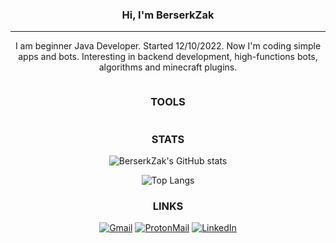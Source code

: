 <div style="text-align: center;">

### Hi, I'm BerserkZak

---



I am beginner Java Developer. Started 12/10/2022.
Now I'm coding simple apps and bots.
Interesting in backend development, high-functions bots,
algorithms and minecraft plugins.

<span> 
    <img src="https://komarev.com/ghpvc/?username=BerserkZak&style=for-the-badge" alt=""/> 
</span>

### TOOLS

  <a href="https://skillicons.dev">
    <img src="https://skillicons.dev/icons?i=java,bots,maven,html,css "  alt=""/><br>
  </a>

### STATS

![BerserkZak's GitHub stats](https://github-readme-stats.vercel.app/api?username=BerserkZak&show_icons=true&theme=onedark)

![Top Langs](https://github-readme-stats.vercel.app/api/top-langs/?username=BerserkZak&langs_count=5&layout=compact&theme=onedark&show_icons=true)

### LINKS

[![Gmail](https://img.shields.io/badge/Gmail-D14836?style=for-the-badge&logo=gmail&logoColor=white)](mailto:me4anicman@gmail.com)
[![ProtonMail](https://img.shields.io/badge/ProtonMail-8B89CC?style=for-the-badge&logo=protonmail&logoColor=white)](mailto:BerserkZak@protonmail.com)
[![LinkedIn](https://img.shields.io/badge/LinkedIn-0077B5?style=for-the-badge&logo=linkedin&logoColor=white)](https://www.linkedin.com/in/%D0%BF%D0%B0%D0%B2%D0%B5%D0%BB-%D0%B4%D0%B5%D0%B3%D1%82%D1%8F%D1%80%D1%91%D0%B2-46a594253/)

</div>
